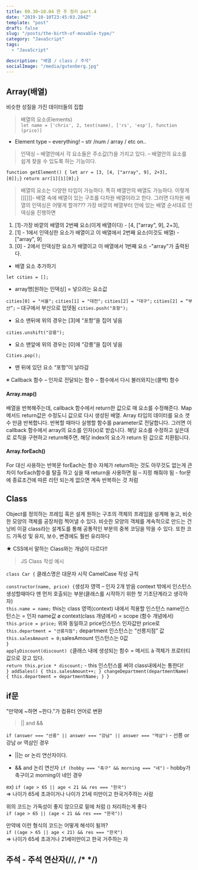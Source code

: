 ```yaml
---
title: 09.30~10.04 한 주 정리 part.4
date: "2019-10-10T23:45:03.284Z"
template: "post"
draft: false
slug: "/posts/the-birth-of-movable-type/"
category: "JavaScript"
tags:
  - "JavaScript"

description: "배열 / class / 주석"
socialImage: "/media/gutenberg.jpg"
---
```


## Array(배열)

비슷한 성질을 가진 데이터들의 집합

> 배열의 요소(Elements)  
>  <code>let name = ['chris', 2, test(name), ['rs', 'esp'], function (price)]</code>

- Element type – everything! – str /num / array / etc on..

> 인덱싱 – 배열안에서 각 요소들은 주소값(?)을 가지고 있다. – 배열안의 요소를 쉽게 찾을 수 있도록 하는 기능이다.

<code>function getElement() {
let arr = [3, [4, ["array", 9], 2+3], [0]];}</code>
<code>return arr[1][1][0];}</code>

> 배열의 요소는 다양한 타입이 가능하다. 특히 배열안의 배열도 가능하다. 이렇게 [[[]]]- 배열 속에 배열이 있는 구조를 다차원 배열이라고 한다.
> 그러면 다차원 배열의 인덱싱은 어떻게 할까??? 가장 바깥의 배열부터 안에 있는 배열 순서대로 인덱싱을 진행하면

1. [1]-가장 바깥의 배열의 2번째 요소(이게 배열이다) - [4, ["array", 9], 2+3],
2. [1] - 1에서 인덱싱한 요소가 배열이고 이 배열에서 2번째 요소(이것도 배열) - ["array", 9]
3. [0] - 2에서 인덱싱한 요소가 배열이고 이 배열에서 1번째 요소 -"array"가 출력된다.

- 배열 요소 추가하기

<code>let cities = [];</code>

- array명[원하는 인덱싱] = 넣으려는 요소값

<code>cities[0] = "서울";</code>
<code>cities[1] = "대전";</code>
<code>cities[2] = "대구";</code>
<code>cities[2] = “부산”;</code> – 대구에서 부산으로 업뎃됨
<code>cities.push("포항");</code>

- 요소 맨뒤에 위의 경우는 [3]에 “포항”을 집어 넣음

<code>cities.unshift("강릉");</code>

- 요소 맨앞에 위의 경우는 [0]에 “강릉”을 집어 넣음

<code>Cities.pop();</code>

- 맨 뒤에 있던 요소 “포항”이 날라감

※ Callback 함수 – 인자로 전달되는 함수 – 함수에서 다시 불러와지는(콜백) 함수

#### Array.map()

배열을 반복해주는데, callback 함수에서 return한 값으로 매 요소를 수정해준다.
Map 메서드 return값은 수정도니 값으로 다시 생성된 배열.
Array 타입의 데이터를 요소 갯수 만큼 반복합니다.
반복할 때마다 실행할 함수를 parameter로 전달합니다.
그러면 이 callback 함수에서 array의 요소를 인자(x)로 받습니다.
해당 요소를 수정하고 싶은대로 로직을 구현하고 return해주면,
해당 index의 요소가 return 된 값으로 치환됩니다.

#### Array.forEach()

For 대신 사용하는 반복문
forEach는 함수 자체가 return하는 것도 아무것도 없는게 큰 차이
forEach함수를 탈출 하고 싶을 때 return을 사용하면 됨 – 지정 해줘야 됨 - for문에 종료조건에 따른 리턴 되는게 없으면 계속 반복하는 것 처럼

## Class

Object를 정의하는 프레임 혹은 설계
원하는 구조의 객체의 프레임을 설계해 놓고, 비슷한 모양의 객체를 공장처럼 찍어낼 수 있다.
비슷한 모양의 객체를 계속적으로 만드는 건 낭비 이걸 class라는 설계도를 통해 공통적인 부분의 중복 코딩을 막을 수 있다. 또한 코드 가독성 및 유지, 보수, 변경에도 훨씬 유리하다

★ CSS에서 말하는 Class와는 개념이 다르다!!

> JS Class 작성 예시

`class Car {` 클래스명은 대문자 시작 CamelCase 작성 규칙

`constructor(name, price) {`생성자 영역 – 인자 2개 받음 context 밖에서 인스턴스 생성할때마다 맨 먼저 호출되는 부분(클래스를 시작하기 위한 첫 기초단계라고 생각하자)  
`this.name = name;` this는 class 영역(context) 내에서 적용할 인스턴스 name인스턴스는 = 인자 name값 ø context(class 개념에서) = scope (함수 개념에서)  
`this.price = price;` 위와 동일하고 price인스턴스 인자값만 price로  
`this.department = "선릉지점";` department 인스턴스는 “선릉지점” 값  
`this.salesAmount = 0;`salesAmount 인스턴스는 0값  
`}`  
`applyDiscount(discount) {`클래스 내에 생성되는 함수 = 메서드 à 객체가 프로터티 값으로 갖고 있다.  
`return this.price * discount;` - this 인스턴스를 써야 class내에서는 통한다!  
`} addSales() { this.salesAmount++; } changeDepartment(departmentName) { this.department = departmentName; } }`

## if문

"만약에 ~하면 ~한다."가 컴퓨터 언어로 변환

> || and &&

`if (answer === "선릉" || answer === "강남" || answer === "역삼")` - 선릉 or 강남 or 역삼인 경우

- ||는 or 논리 연산자이다.

- && and 논리 연산자
  `if (hobby === "축구" && morning === "네")` - hobby가 축구이고 morning이 네인 경우

ex)
`if (age > 65 || age < 21 && res === "한국")`  
=> 나이가 65세 초과이거나 나이가 21세 미만이고 한국거주하는 사람

위의 코드는 가독성이 좋지 않으므로 밑에 처럼 () 처리하는게 좋다  
`if (age > 65 || (age < 21 && res === "한국"))`

만약에 이런 형식의 코드는 어떻게 해석이 될까?  
`if ((age > 65 || age < 21) && res === "한국")`  
=> 나이가 65세 초과거나 21세미만이고 한국 거주하는 자

## 주석 - 주석 연산자(//, /\* \*/)
